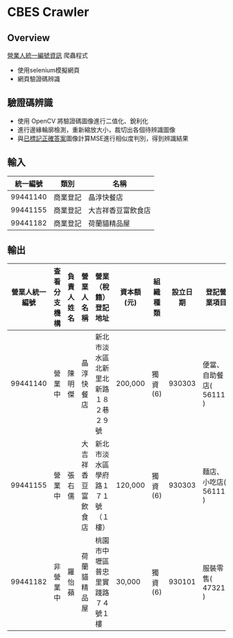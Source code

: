 # CBES Crawler

## Overview
[營業人統一編號資訊](https://www.etax.nat.gov.tw/cbes/web/CBES113W1_1) 爬蟲程式 
- 使用selenium模擬網頁
- 網頁驗證碼辨識

## 驗證碼辨識
- 使用 OpenCV 將驗證碼圖像進行二值化、銳利化
- 進行邊緣輪廓檢測，重新縮放大小，裁切出各個待辨識圖像
- 與[已標記正確答案](https://github.com/GoodWeather0322/CBES_Crawler/tree/master/captcha/True2)圖像計算MSE進行相似度判別，得到辨識結果

## 輸入
|統一編號|類別|名稱|
| ---   | ---|---|
|99441140|商業登記|晶淳快餐店
|99441155|商業登記|大吉祥香豆富飲食店
|99441182|商業登記|荷蘭貓精品屋

## 輸出
|營業人統一編號|查看分支機構|負責人姓名|營業人名稱|營業（稅籍）登記地址|資本額(元)|組織種類|設立日期|登記營業項目|
|---|---|---|---|---|---|---|---|---|
|99441140|營業中|陳明傑|晶淳快餐店|新北市淡水區北新里北新路１８２巷２９號|200,000|獨資(6)|930303|便當、自助餐店( 561112 )|
|99441155|營業中|張右儒|大吉祥香豆富飲食店|新北市淡水區學府路１７１號（１樓）|120,000|獨資(6)|930303|麵店、小吃店( 561113 )|
|99441182|非營業中|羅怡蘋|荷蘭貓精品屋|桃園市中壢區普忠里實踐路７４號１樓|30,000|獨資(6)|930101|服裝零售( 473211 )|



